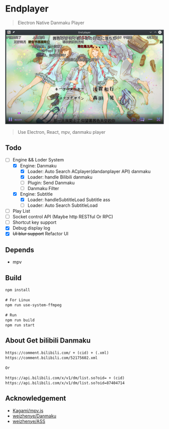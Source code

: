 Endplayer
=====

> Electron Native Danmaku Player

![Endplayer](https://raw.githubusercontent.com/a-wing/endplayer/gh-pages/screenshot/endplayer.png)

> Use Electron, React, mpv, danmaku player

## Todo
- [ ] Engine && Loder System
  - [x] Engine: Danmaku
    - [x] Loader: Auto Search ACplayer(dandanplayer API) danmaku
    - [x] Loader: handle Bilibili danmaku
    - [ ] Plugin: Send Danmaku
    - [ ] Danmaku Filter
  - [x] Engine: Subtitle
    - [x] Loader: handleSubtitleLoad Subtitle ass
    - [ ] Loader: Auto Search SubtitleLoad
- [ ] Play List
- [ ] Socket control API (Maybe http RESTful Or RPC)
- [ ] Shortcut key support
- [x] Debug display log
- [x] ~~UI blur support~~ Refactor UI

## Depends
- mpv

## Build
```
npm install

# For Linux
npm run use-system-ffmpeg

# Run
npm run build
npm run start
```

## About Get bilibili Danmaku

```
https://comment.bilibili.com/ + (cid) + (.xml)
https://comment.bilibili.com/52175602.xml

Or

https://api.bilibili.com/x/v1/dm/list.so?oid= + (cid)
https://api.bilibili.com/x/v1/dm/list.so?oid=87404714
```

## Acknowledgement
- [Kagami/mpv.js](https://github.com/Kagami/mpv.js)
- [weizhenye/Danmaku](https://github.com/weizhenye/Danmaku)
- [weizhenye/ASS](https://github.com/weizhenye/ASS)

